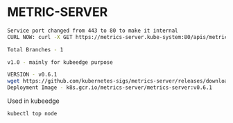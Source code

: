 # METRIC-SERVER
```bash
Service port changed from 443 to 80 to make it internal
CURL NOW: curl -X GET https://metrics-server.kube-system:80/apis/metrics.k8s.io/v1beta1/pods --insecure
```
```bash
Total Branches - 1

v1.0 - mainly for kubeedge purpose
```  
```bash
VERSION - v0.6.1
wget https://github.com/kubernetes-sigs/metrics-server/releases/download/v0.6.1/components.yaml -O deploy.yaml
Deployment Image - k8s.gcr.io/metrics-server/metrics-server:v0.6.1
```
Used in kubeedge
```bash
kubectl top node
```
